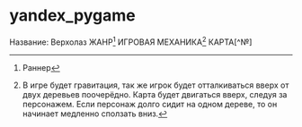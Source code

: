 # yandex_pygame
Название: Верхолаз
ЖАНР[^1]
ИГРОВАЯ МЕХАНИКА[^2]
КАРТА[^№]

[^1]: Раннер
[^2]: В игре будет гравитация, так же игрок будет отталкиваться вверх от двух деревьев поочерёдно. Карта будет двигаться вверх, следуя за персонажем. Если персонаж долго сидит на одном дереве, то он начинает медленно сползать вниз.
[^3]: Карту будем создавать ручками. Думаю будет меню с выбором уровней. Они будут отличаться как по длине, так и по сложности(насыщенность разными препятствиями). Карта будет генерироваться с помощью функции, но персонаж будет передвигаться не по клетками. 
